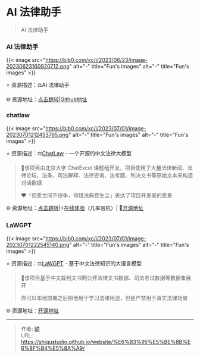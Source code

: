 # AI 法律助手


>AI 法律助手

<!--more-->

### AI 法律助手

{{< image src="https://bib0.com/xc/i/2023/06/23/image-20230623160920712.png" alt="-"  title="Fun's images" alt="-"  title="Fun's images" >}}    

⭐️  资源描述：⚖️AI 法律助手

🌐 资源地址：[点击跳转](https://law.ai2045.com/)|[Github地址](https://github.com/lvwzhen/law-cn-ai)

### chatlaw

{{< image src="https://bib0.com/xc/i/2023/07/01/image-20230701212453765.png" alt="-"  title="Fun's images" alt="-"  title="Fun's images" >}}    

⭐️  资源描述：⚖️[ChatLaw](https://chatlaw.cloud/) - 一个开源的中文法律大模型

>📄该项目由北京大学 ChatExcel 课题组开发，项目使用了大量法律新闻、法律论坛、法条、司法解释、法律咨询、法考题、判决文书等原始文本来构造对话数据
>
>❤️「但愿世间不纷争，何惜法典卷生尘」表达了项目开发者的愿景

🌐 资源地址：[点击跳转](https://chatlaw.cloud/)|⚡[在线体验](https://chatlaw.cloud/lawchat/#/)（几率宕机）| 🐙[开源地址](https://github.com/PKU-YuanGroup/ChatLaw)

### LaWGPT

{{< image src="https://bib0.com/xc/i/2023/07/01/image-20230701222545140.png" alt="-"  title="Fun's images" alt="-"  title="Fun's images" >}}    

⭐️  资源描述：⚖️[LaWGPT](https://github.com/pengxiao-song/LawGPT) - 基于中文法律知识的大语言模型

>📄该项目基于中文裁判文书网公开法律文书数据、司法考试数据等数据集展开
>
>你可以本地部署之后把他用于学习法律用途，但是严禁用于真实法律场景
>

🌐 资源地址：[开源地址](https://github.com/pengxiao-song/LawGPT)


---

> 作者: [聪](/about)  
> URL: https://shiqustudio.github.io/website/%E6%B3%95%E5%BE%8B%E6%8F%B4%E5%8A%A9/  

